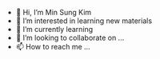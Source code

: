 - 👋 Hi, I’m Min Sung Kim
- 👀 I’m interested in learning new materials
- 🌱 I’m currently learning 
- 💞️ I’m looking to collaborate on ...
- 📫 How to reach me ...

<!---
mik216/mik216 is a ✨ special ✨ repository because its `README.md` (this file) appears on your GitHub profile.
You can click the Preview link to take a look at your changes.
--->

